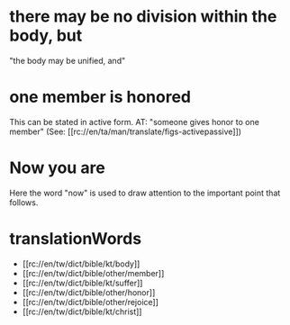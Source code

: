 # there may be no division within the body, but

"the body may be unified, and"

# one member is honored

This can be stated in active form. AT: "someone gives honor to one member" (See: [[rc://en/ta/man/translate/figs-activepassive]])

# Now you are

Here the word "now" is used to draw attention to the important point that follows.

# translationWords

* [[rc://en/tw/dict/bible/kt/body]]
* [[rc://en/tw/dict/bible/other/member]]
* [[rc://en/tw/dict/bible/kt/suffer]]
* [[rc://en/tw/dict/bible/other/honor]]
* [[rc://en/tw/dict/bible/other/rejoice]]
* [[rc://en/tw/dict/bible/kt/christ]]